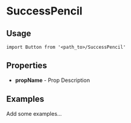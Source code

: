 # SuccessPencil

## Usage

```
import Button from '<path_to>/SuccessPencil'
```

## Properties

- **propName** - Prop Description

## Examples

Add some examples...
